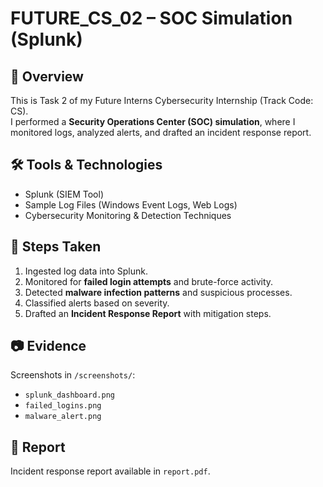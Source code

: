 # FUTURE_CS_02 – SOC Simulation (Splunk)

## 📌 Overview
This is Task 2 of my Future Interns Cybersecurity Internship (Track Code: CS).  
I performed a **Security Operations Center (SOC) simulation**, where I monitored logs, analyzed alerts, and drafted an incident response report.

## 🛠 Tools & Technologies
- Splunk (SIEM Tool)  
- Sample Log Files (Windows Event Logs, Web Logs)  
- Cybersecurity Monitoring & Detection Techniques  

## 🚀 Steps Taken
1. Ingested log data into Splunk.  
2. Monitored for **failed login attempts** and brute-force activity.  
3. Detected **malware infection patterns** and suspicious processes.  
4. Classified alerts based on severity.  
5. Drafted an **Incident Response Report** with mitigation steps.  

## 📷 Evidence
Screenshots in `/screenshots/`:  
- `splunk_dashboard.png`  
- `failed_logins.png`  
- `malware_alert.png`  

## 📄 Report
Incident response report available in `report.pdf`.
